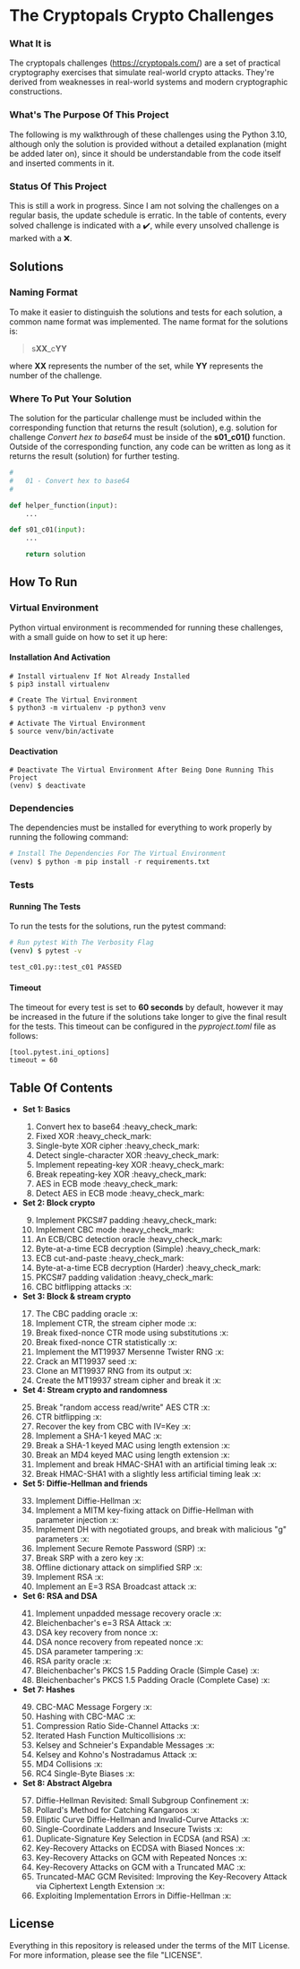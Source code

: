 # The Cryptopals Crypto Challenges
### What It is

The cryptopals challenges (https://cryptopals.com/) are a set of practical cryptography exercises that simulate real-world crypto attacks. They're derived from weaknesses in real-world systems and modern cryptographic constructions.

### What's The Purpose Of This Project

The following is my walkthrough of these challenges using the Python 3.10, although only the solution is provided without a detailed explanation (might be added later on), since it should be understandable from the code itself and inserted comments in it.

### Status Of This Project

This is still a work in progress. Since I am not solving the challenges on a regular basis, the update schedule is erratic. In the table of contents, every solved challenge is indicated with a :heavy_check_mark:, while every unsolved challenge is marked with a :x:.

## Solutions

### Naming Format

To make it easier to distinguish the solutions and tests for each solution, a common name format was implemented. The name format for the solutions is:

>s**XX**\_c**YY**

where **XX** represents the number of the set, while **YY** represents the number of the challenge.

### Where To Put Your Solution

The solution for the particular challenge must be included within the corresponding function that returns the result (solution), e.g. solution for challenge _Convert hex to base64_ must be inside of the **s01_c01()** function. Outside of the corresponding function, any code can be written as long as it returns the result (solution) for further testing.

```python
#
#   01 - Convert hex to base64
#

def helper_function(input):
    ...

def s01_c01(input):
    ...

    return solution

```

## How To Run

### Virtual Environment

Python virtual environment is recommended for running these challenges, with a small guide on how to set it up here:

#### Installation And Activation

```shell
# Install virtualenv If Not Already Installed
$ pip3 install virtualenv

# Create The Virtual Environment
$ python3 -m virtualenv -p python3 venv

# Activate The Virtual Environment
$ source venv/bin/activate
```

#### Deactivation

```shell
# Deactivate The Virtual Environment After Being Done Running This Project
(venv) $ deactivate
```

### Dependencies

The dependencies must be installed for everything to work properly by running the following command:

```python
# Install The Dependencies For The Virtual Environment
(venv) $ python -m pip install -r requirements.txt
```

### Tests

#### Running The Tests

To run the tests for the solutions, run the pytest command:

```bash
# Run pytest With The Verbosity Flag
(venv) $ pytest -v

test_c01.py::test_c01 PASSED                                                                                        [100%]
```

#### Timeout

The timeout for every test is set to **60 seconds** by default, however it may be increased in the future if the solutions take longer to give the final result for the tests. This timeout can be configured in the *pyproject.toml* file as follows:

```
[tool.pytest.ini_options]
timeout = 60
```

## Table Of Contents

<ul>
    <li><b>Set 1: Basics</b></li>
    <ol type="1">
        <li>Convert hex to base64 :heavy_check_mark:</li>
        <li>Fixed XOR :heavy_check_mark:</li>
        <li>Single-byte XOR cipher :heavy_check_mark:</li>
        <li>Detect single-character XOR :heavy_check_mark:</li>
        <li>Implement repeating-key XOR :heavy_check_mark:</li>
        <li>Break repeating-key XOR :heavy_check_mark:</li>
        <li>AES in ECB mode :heavy_check_mark:</li>
        <li>Detect AES in ECB mode :heavy_check_mark:</li>
    </ol>
    <li><b>Set 2: Block crypto</b></li>
    <ol type="1" start="9">
        <li>Implement PKCS#7 padding :heavy_check_mark:</li>
        <li>Implement CBC mode :heavy_check_mark:</li>
        <li>An ECB/CBC detection oracle :heavy_check_mark:</li>
        <li>Byte-at-a-time ECB decryption (Simple) :heavy_check_mark:</li>
        <li>ECB cut-and-paste :heavy_check_mark:</li>
        <li>Byte-at-a-time ECB decryption (Harder) :heavy_check_mark:</li>
        <li>PKCS#7 padding validation :heavy_check_mark:</li>
        <li>CBC bitflipping attacks :x:</li>
    </ol>
    <li><b>Set 3: Block & stream crypto</b></li>
    <ol type="1" start="17">
        <li>The CBC padding oracle :x:</li>
        <li>Implement CTR, the stream cipher mode :x:</li>
        <li>Break fixed-nonce CTR mode using substitutions :x:</li>
        <li>Break fixed-nonce CTR statistically :x:</li>
        <li>Implement the MT19937 Mersenne Twister RNG :x:</li>
        <li>Crack an MT19937 seed :x:</li>
        <li>Clone an MT19937 RNG from its output :x:</li>
        <li>Create the MT19937 stream cipher and break it :x:</li>
    </ol>
    <li><b>Set 4: Stream crypto and randomness</b></li>
    <ol type="1" start="25">
        <li>Break "random access read/write" AES CTR :x:</li>
        <li>CTR bitflipping :x:</li>
        <li>Recover the key from CBC with IV=Key :x:</li>
        <li>Implement a SHA-1 keyed MAC :x:</li>
        <li>Break a SHA-1 keyed MAC using length extension :x:</li>
        <li>Break an MD4 keyed MAC using length extension :x:</li>
        <li>Implement and break HMAC-SHA1 with an artificial timing leak :x:</li>
        <li>Break HMAC-SHA1 with a slightly less artificial timing leak :x:</li>
    </ol>
    <li><b>Set 5: Diffie-Hellman and friends</b></li>
    <ol type="1" start="33">
        <li>Implement Diffie-Hellman :x:</li>
        <li>Implement a MITM key-fixing attack on Diffie-Hellman with parameter injection :x:</li>
        <li>Implement DH with negotiated groups, and break with malicious "g" parameters :x:</li>
        <li>Implement Secure Remote Password (SRP) :x:</li>
        <li>Break SRP with a zero key :x:</li>
        <li>Offline dictionary attack on simplified SRP :x:</li>
        <li>Implement RSA :x:</li>
        <li>Implement an E=3 RSA Broadcast attack :x:</li>
    </ol>
    <li><b>Set 6: RSA and DSA</b></li>
    <ol type="1" start="41">
        <li>Implement unpadded message recovery oracle :x:</li>
        <li>Bleichenbacher's e=3 RSA Attack :x:</li>
        <li>DSA key recovery from nonce :x:</li>
        <li>DSA nonce recovery from repeated nonce :x:</li>
        <li>DSA parameter tampering :x:</li>
        <li>RSA parity oracle :x:</li>
        <li>Bleichenbacher's PKCS 1.5 Padding Oracle (Simple Case) :x:</li>
        <li>Bleichenbacher's PKCS 1.5 Padding Oracle (Complete Case) :x:</li>
    </ol>
    <li><b>Set 7: Hashes</b></li>
    <ol type="1" start="49">
        <li>CBC-MAC Message Forgery :x:</li>
        <li>Hashing with CBC-MAC :x:</li>
        <li>Compression Ratio Side-Channel Attacks :x:</li>
        <li>Iterated Hash Function Multicollisions :x:</li>
        <li>Kelsey and Schneier's Expandable Messages :x:</li>
        <li>Kelsey and Kohno's Nostradamus Attack :x:</li>
        <li>MD4 Collisions :x:</li>
        <li>RC4 Single-Byte Biases :x:</li>
    </ol>
    <li><b>Set 8: Abstract Algebra</b></li>
    <ol type="1" start="57">
        <li>Diffie-Hellman Revisited: Small Subgroup Confinement :x:</li>
        <li>Pollard's Method for Catching Kangaroos :x:</li>
        <li>Elliptic Curve Diffie-Hellman and Invalid-Curve Attacks :x:</li>
        <li>Single-Coordinate Ladders and Insecure Twists :x:</li>
        <li>Duplicate-Signature Key Selection in ECDSA (and RSA) :x:</li>
        <li>Key-Recovery Attacks on ECDSA with Biased Nonces :x:</li>
        <li>Key-Recovery Attacks on GCM with Repeated Nonces :x:</li>
        <li>Key-Recovery Attacks on GCM with a Truncated MAC :x:</li>
        <li>Truncated-MAC GCM Revisited: Improving the Key-Recovery Attack via Ciphertext Length Extension :x:</li>
        <li>Exploiting Implementation Errors in Diffie-Hellman :x:</li>
    </ol>
</ul>

## License
Everything in this repository is released under the terms of the MIT License. For more information, please see the file "LICENSE".
